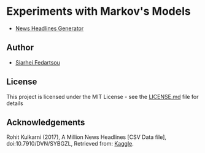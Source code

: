# Experiments with Markov's Models

* [News Headlines Generator](https://github.com/SiarheiFedartsou/markov/blob/master/headline_generator.ipynb)

## Author

* [Siarhei Fedartsou](mailto:siarhei.fedartsou@gmail.com)

## License

This project is licensed under the MIT License - see the [LICENSE.md](LICENSE.md) file for details

## Acknowledgements

Rohit Kulkarni (2017), A Million News Headlines [CSV Data file], doi:10.7910/DVN/SYBGZL, Retrieved from: [Kaggle](https://www.kaggle.com/therohk/million-headlines).